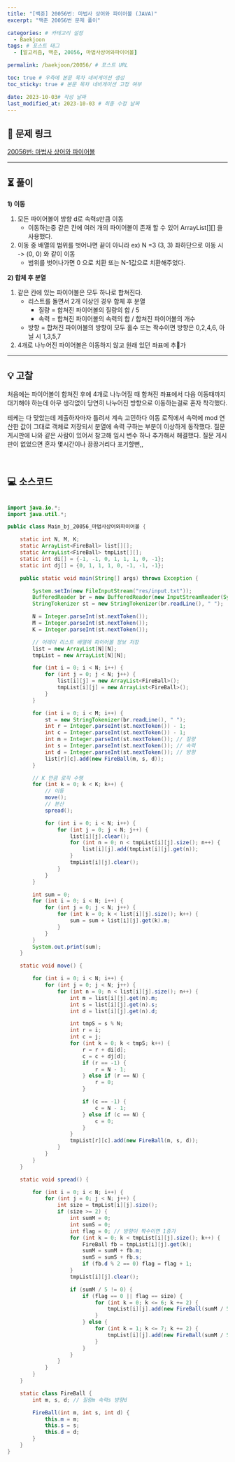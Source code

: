 ```yaml
---
title: "[백준] 20056번: 마법사 상어와 파이어볼 (JAVA)"
excerpt: "백준 20056번 문제 풀이"

categories: # 카테고리 설정
  - Baekjoon
tags: # 포스트 태그
  - [알고리즘, 백준, 20056, 마법사상어와파이어볼]

permalink: /baekjoon/20056/ # 포스트 URL

toc: true # 우측에 본문 목차 네비게이션 생성
toc_sticky: true # 본문 목차 네비게이션 고정 여부

date: 2023-10-03# 작성 날짜
last_modified_at: 2023-10-03 # 최종 수정 날짜
---
```


## 🔗 **문제 링크**

<!-- 문제 링크 -->

[20056번: 마법사 상어와 파이어볼](https://www.acmicpc.net/problem/20056)

---

## ⏳ **풀이**

<!-- 문제 풀이 -->

**1) 이동**

1. 모든 파이어볼이 방향 d로 속력s만큼 이동
   - 이동하는중 같은 칸에 여러 개의 파이어볼이 존재 할 수 있어 ArrayList<FireBall>[][] 을 사용했다.
2. 이동 중 배열의 범위를 벗어나면 끝이 아니라 ex) N =3 (3, 3) 좌하단으로 이동 시 -> (0, 0) 와 같이 이동
   - 범위를 벗어나가면 0 으로 치환 또는 N-1값으로 치환해주었다.

**2) 합체 후 분열**

1. 같은 칸에 있는 파이어볼은 모두 하나로 합쳐진다.
   - 리스트를 돌면서 2개 이상인 경우 합체 후 분열
     - 질량 = 합쳐진 파이어볼의 질량의 합 / 5
     - 속력 = 합쳐진 파이어볼의 속력의 합 / 합쳐진 파이어볼의 개수
   - 방향 = 합쳐진 파이어볼의 방향이 모두 홀수 또는 짝수이면 방향은 0,2,4,6, 아닐 시 1,3,5,7
2. 4개로 나누어진 파이어볼은 이동하지 않고 원래 있던 좌표에 추가

<!-- 문제 풀이 -->

---

## 💡 **고찰**

<!-- 고찰 -->

처음에는 파이어볼이 합쳐진 후에 4개로 나누어질 때 합쳐진 좌표에서 다음 이동때까지 대기해야 하는데
아무 생각없이 당연히 나누어진 방향으로 이동하는걸로 혼자 착각했다.
<br/>

테케는 다 맞았는데 제출하자마자 틀려서 계속 고민하다 이동 로직에서 속력에 mod 연산한 값이 그대로 객체로 저장되서 분열에 속력 구하는 부분이 이상하게 동작했다. 질문 게시판에 나와 같은 사람이 있어서 참고해 임시 변수 하나 추가해서 해결했다. 질문 게시판이 없었으면 혼자 몇시간이나 끙끙거리다 포기할뻔,,

<!-- 고찰 -->

<br/>

## 💻 **소스코드**

<!-- 소스코드 -->

```java

import java.io.*;
import java.util.*;

public class Main_bj_20056_마법사상어와파이어볼 {

    static int N, M, K;
    static ArrayList<FireBall> list[][];
    static ArrayList<FireBall> tmpList[][];
    static int di[] = {-1, -1, 0, 1, 1, 1, 0, -1};
    static int dj[] = {0, 1, 1, 1, 0, -1, -1, -1};

    public static void main(String[] args) throws Exception {

        System.setIn(new FileInputStream("res/input.txt"));
        BufferedReader br = new BufferedReader(new InputStreamReader(System.in));
        StringTokenizer st = new StringTokenizer(br.readLine(), " ");

        N = Integer.parseInt(st.nextToken());
        M = Integer.parseInt(st.nextToken());
        K = Integer.parseInt(st.nextToken());

        // 어레이 리스트 배열에 파이어볼 정보 저장
        list = new ArrayList[N][N];
        tmpList = new ArrayList[N][N];

        for (int i = 0; i < N; i++) {
            for (int j = 0; j < N; j++) {
                list[i][j] = new ArrayList<FireBall>();
                tmpList[i][j] = new ArrayList<FireBall>();
            }
        }

        for (int i = 0; i < M; i++) {
            st = new StringTokenizer(br.readLine(), " ");
            int r = Integer.parseInt(st.nextToken()) - 1;
            int c = Integer.parseInt(st.nextToken()) - 1;
            int m = Integer.parseInt(st.nextToken()); // 질량
            int s = Integer.parseInt(st.nextToken()); // 속력
            int d = Integer.parseInt(st.nextToken()); // 방향
            list[r][c].add(new FireBall(m, s, d));
        }

        // K 만큼 로직 수행
        for (int k = 0; k < K; k++) {
            // 이동
            move();
            // 분산
            spread();

            for (int i = 0; i < N; i++) {
                for (int j = 0; j < N; j++) {
                    list[i][j].clear();
                    for (int n = 0; n < tmpList[i][j].size(); n++) {
                        list[i][j].add(tmpList[i][j].get(n));
                    }
                    tmpList[i][j].clear();
                }
            }
        }

        int sum = 0;
        for (int i = 0; i < N; i++) {
            for (int j = 0; j < N; j++) {
                for (int k = 0; k < list[i][j].size(); k++) {
                    sum = sum + list[i][j].get(k).m;
                }
            }
        }
        System.out.print(sum);
    }

    static void move() {

        for (int i = 0; i < N; i++) {
            for (int j = 0; j < N; j++) {
                for (int n = 0; n < list[i][j].size(); n++) {
                    int m = list[i][j].get(n).m;
                    int s = list[i][j].get(n).s;
                    int d = list[i][j].get(n).d;

                    int tmpS = s % N;
                    int r = i;
                    int c = j;
                    for (int k = 0; k < tmpS; k++) {
                        r = r + di[d];
                        c = c + dj[d];
                        if (r == -1) {
                            r = N - 1;
                        } else if (r == N) {
                            r = 0;
                        }

                        if (c == -1) {
                            c = N - 1;
                        } else if (c == N) {
                            c = 0;
                        }
                    }
                    tmpList[r][c].add(new FireBall(m, s, d));
                }
            }
        }
    }

    static void spread() {

        for (int i = 0; i < N; i++) {
            for (int j = 0; j < N; j++) {
                int size = tmpList[i][j].size();
                if (size >= 2) {
                    int sumM = 0;
                    int sumS = 0;
                    int flag = 0; // 방향이 짝수이면 1증가
                    for (int k = 0; k < tmpList[i][j].size(); k++) {
                        FireBall fb = tmpList[i][j].get(k);
                        sumM = sumM + fb.m;
                        sumS = sumS + fb.s;
                        if (fb.d % 2 == 0) flag = flag + 1;
                    }
                    tmpList[i][j].clear();

                    if (sumM / 5 != 0) {
                        if (flag == 0 || flag == size) {
                            for (int k = 0; k <= 6; k += 2) {
                                tmpList[i][j].add(new FireBall(sumM / 5, sumS / size, k));
                            }
                        } else {
                            for (int k = 1; k <= 7; k += 2) {
                                tmpList[i][j].add(new FireBall(sumM / 5, sumS / size, k));
                            }
                        }
                    }
                }
            }
        }
    }

    static class FireBall {
        int m, s, d; // 질량m 속력s 방향d

        FireBall(int m, int s, int d) {
            this.m = m;
            this.s = s;
            this.d = d;
        }
    }
}

```

